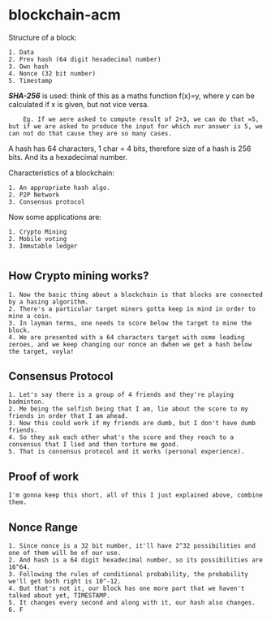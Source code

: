# blockchain-acm

Structure of a block:

    1. Data
    2. Prev hash (64 digit hexadecimal number)
    3. Own hash
    4. Nonce (32 bit number)
    5. Timestamp

_**SHA-256**_  is used: think of this as a maths function f(x)=y, where y can be calculated if x is given, but not vice versa.

        Eg. If we aere asked to compute result of 2+3, we can do that =5, but if we are asked to produce the input for which our answer is 5, we can not do that cause they are so many cases.

A hash has 64 characters, 1 char = 4 bits, therefore size of a hash is 256 bits. And its a hexadecimal number.


Characteristics of a blockchain:

    1. An appropriate hash algo.
    2. P2P Network
    3. Consensus protocol


Now some applications are:

    1. Crypto Mining
    2. Mobile voting
    3. Immutable ledger
#




 ##  How Crypto mining works?

    1. Now the basic thing about a blockchain is that blocks are connected by a hasing algorithm.
    2. There's a particular target miners gotta keep in mind in order to mine a coin.
    3. In layman terms, one needs to score below the target to mine the block.
    4. We are presented with a 64 characters target with osme leading zeroes, and we keep changing our nonce an dwhen we get a hash below the target, voyla!


## Consensus Protocol

    1. Let's say there is a group of 4 friends and they're playing badminton.
    2. Me being the selfish being that I am, lie about the score to my friends in order that I am ahead.
    3. Now this could work if my friends are dumb, but I don't have dumb friends.
    4. So they ask each other what's the score and they reach to a consensus that I lied and then torture me good.
    5. That is consensus protocol and it works (personal experience).

## Proof of work

    I'm gonna keep this short, all of this I just explained above, combine them.

## Nonce Range

    1. Since nonce is a 32 bit number, it'll have 2^32 possibilities and one of them will be of our use.
    2. And hash is a 64 digit hexadecimal number, so its possibilities are 16^64.
    3. Following the rules of conditional probability, the probability we'll get both right is 10^-12.
    4. But that's not it, our block has one more part that we haven't talked about yet, TIMESTAMP.
    5. It changes every second and along with it, our hash also changes.
    6. F